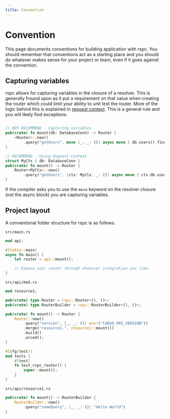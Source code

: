 ```yaml
---
title: Convention
---
```


# Convention

This page documents conventions for building application with rspc. You should remember that conventions act as a starting place and you should do whatever makes sense for your project or team, even if it goes against the convention.

## Capturing variables

rspc allows for capturing variables in the closure of a resolver. This is generally fround upon as it put a requirement on that value when creating the router which could limit your ability to unit test the router. More of the logic behind this is explained in [request context](/server/request-context). This is a general rule and you will likely find exceptions.

```rust

// NOT-RECOMMEND - Capturing variables
pub(crate) fn mount(db: DatabaseConn) -> Router {
    <Router>::new()
        .query("getUsers", move |_, _: ()| async move { db.users().find_all().exec().await });
}

// RECOMMEND - Using Request Context
struct MyCtx { db: DatabaseConn }
pub(crate) fn mount() -> Router {
    Router<MyCtx>::new()
        .query("getUsers", |ctx: MyCtx, _: ()| async move { ctx.db.users().find_all().exec().await });
}
```

If the compiler asks you to use the `move` keyword on the resolver closure (not the async block) you are capturing variables.

## Project layout

A conventional folder structure for rspc is as follows.

`src/main.rs`

```rust
mod api;

#[tokio::main]
async fn main() {
    let router = api::mount();

    // Expose your router through whatever integration you like.
}
```

`src/api/mod.rs`

```rust
mod resource1;

pub(crate) type Router = rspc::Router<(), ()>;
pub(crate) type RouterBuilder = rspc::RouterBuilder<(), ()>;

pub(crate) fn mount() -> Router {
    Router::new()
        .query("version", |_, _: ()| env!("CARGO_PKG_VERSION"))
        .merge("resource1.", resource1::mount())
        .build()
        .arced();
}

#[cfg(test)]
mod tests {
    #[test]
    fn test_rspc_router() {
        super::mount();
    }
}
```

`src/api/resource1.rs`

```rust
pub(crate) fn mount() -> RouterBuilder {
    RouterBuilder::new()
        .query("someQuery", |_, _: ()| "Hello World")
}
```
